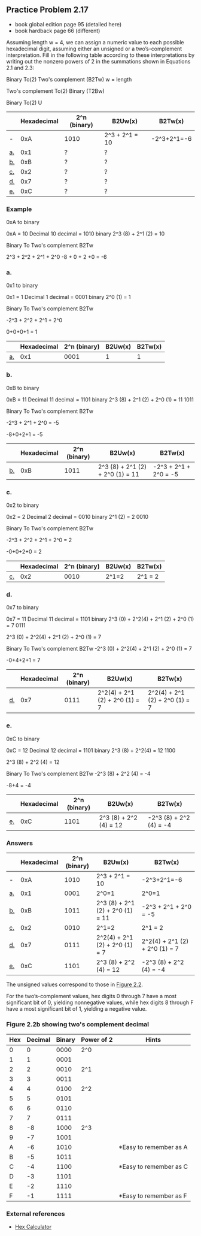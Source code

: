 ## Practice Problem 2.17 

- book global edition page 95 (detailed here)
- book hardback page 66 (different)

Assuming length w = 4, we can assign a numeric value to each possible hexadecimal
digit, assuming either an unsigned or a two’s-complement interpretation. Fill in
the following table according to these interpretations by writing out the nonzero
powers of 2 in the summations shown in Equations 2.1 and 2.3:

Binary To(2) Two's complement (B2Tw) w = length

Two's complement To(2) Binary (T2Bw)

Binary To(2) U

|| Hexadecimal | 2^n (binary) |B2Uw(x)|B2Tw(x)|
|---|---|---|---|---|
|-|0xA|1010|2^3 + 2^1 = 10|-2^3+2^1=-6
|[a.](#a)|0x1|?|?|
|[b.](#b)|0xB|?|?|
|[c.](#c)|0x2|?|?|
|[d.](#d)|0x7|?|?|
|[e.](#e)|0xC|?|?|


### Example
0xA to binary 

0xA = 10 Decimal
10 decimal = 1010 binary 
2^3 (8) + 2^1 (2) = 10

Binary To Two's complement
B2Tw

2^3 + 2^2 + 2^1 + 2^0
-8 + 0 + 2 +0 = -6

### a.
0x1 to binary 

0x1 = 1 Decimal
1 decimal = 0001 binary 
2^0 (1) = 1

Binary To Two's complement
B2Tw

-2^3 + 2^2 + 2^1 + 2^0

0+0+0+1 = 1

|| Hexadecimal | 2^n (binary) |B2Uw(x)|B2Tw(x)|
|---|---|---|---|---|
|[a.](#a-convert-decimal-to-binary-and-hexadecimal)|0x1|0001|1|1

### b.
0xB to binary 

0xB = 11 Decimal
11 decimal = 1101 binary 
2^3 (8) + 2^1 (2) + 2^0 (1) = 11
1011

Binary To Two's complement
B2Tw

-2^3 + 2^1 + 2^0 = -5

-8+0+2+1 = -5

|| Hexadecimal | 2^n (binary) |B2Uw(x)|B2Tw(x)|
|---|---|---|---|---|
|[b.](#b.)|0xB|1011|2^3 (8) + 2^1 (2) + 2^0 (1) = 11|-2^3 + 2^1 + 2^0 = -5

### c.
0x2 to binary 

0x2 = 2 Decimal
2 decimal = 0010 binary 
2^1 (2) = 2
0010

Binary To Two's complement
B2Tw

-2^3 + 2^2 + 2^1 + 2^0 = 2

-0+0+2+0 = 2

|| Hexadecimal | 2^n (binary) |B2Uw(x)|B2Tw(x)|
|---|---|---|---|---|
|[c.](#c.)|0x2|0010|2^1=2|2^1 = 2|

### d.

0x7 to binary 

0x7 = 11 Decimal
11 decimal = 1101 binary 
2^3 (0) + 2^2(4) + 2^1 (2) + 2^0 (1) = 7
0111

2^3 (0) + 2^2(4) + 2^1 (2) + 2^0 (1) = 7

Binary To Two's complement
B2Tw
-2^3 (0) + 2^2(4) + 2^1 (2) + 2^0 (1) = 7

-0+4+2+1 = 7

|| Hexadecimal | 2^n (binary) |B2Uw(x)|B2Tw(x)|
|---|---|---|---|---|
|[d.](#d.)|0x7|0111|2^2(4) + 2^1 (2) + 2^0 (1) = 7| 2^2(4) + 2^1 (2) + 2^0 (1) = 7|

### e.

0xC to binary 

0xC = 12 Decimal
12 decimal = 1101 binary 
2^3 (8) + 2^2(4) = 12
1100

2^3 (8) + 2^2 (4) = 12

Binary To Two's complement
B2Tw
-2^3 (8) + 2^2 (4) = -4

-8+4 = -4

|| Hexadecimal | 2^n (binary) |B2Uw(x)|B2Tw(x)|
|---|---|---|---|---|
|[e.](#e.)|0xC|1101|2^3 (8) + 2^2 (4) = 12| -2^3 (8) + 2^2 (4) = -4|




### Answers

|| Hexadecimal | 2^n (binary) |B2Uw(x)|B2Tw(x)|
|---|---|---|---|---|
|-|0xA|1010|2^3 + 2^1 = 10|-2^3+2^1=-6
|[a.](#a)|0x1|0001|2^0=1|2^0=1
|[b.](#b)|0xB|1011|2^3 (8) + 2^1 (2) + 2^0 (1) = 11|-2^3 + 2^1 + 2^0 = -5
|[c.](#c)|0x2|0010|2^1=2|2^1 = 2|
|[d.](#d)|0x7|0111|2^2(4) + 2^1 (2) + 2^0 (1) = 7| 2^2(4) + 2^1 (2) + 2^0 (1) = 7|
|[e.](#e.)|0xC|1101|2^3 (8) + 2^2 (4) = 12| -2^3 (8) + 2^2 (4) = -4|



The unsigned values correspond to those in [Figure 2.2](/section2.md#figure-22). 

For the two’s-complement values, hex digits 0 through 7 have a most significant bit of 0, yielding nonnegative values, while hex digits 8 through F have a most significant bit of 1, yielding a negative value.

### Figure 2.2b showing two's complement decimal

| Hex | Decimal | Binary |Power of 2 | Hints |
|---|---|---|---|---|
| 0 | 0 | 0000 |2^0|
| 1 | 1 | 0001 ||
| 2 | 2 | 0010 |2^1|
| 3 | 3 | 0011 ||
| 4 | 4 | 0100 |2^2|
| 5 | 5 | 0101 ||
| 6 | 6 | 0110 ||
| 7 | 7 | 0111 ||
| 8 | -8 | 1000 |2^3|
| 9 | -7 | 1001 ||
| A | -6 | 1010 ||*Easy to remember as A
| B | -5| 1011 |
| C | -4 | 1100 ||*Easy to remember as C
| D |  -3| 1101 ||
| E |  -2| 1110 ||
| F |  -1| 1111 ||*Easy to remember as F

### External references
- [Hex Calculator](https://www.calculator.net/hex-calculator.html)